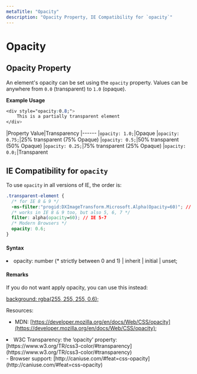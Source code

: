 ```yaml
---
metaTitle: "Opacity"
description: "Opacity Property, IE Compatibility for `opacity`"
---
```


# Opacity



## Opacity Property


An element's opacity can be set using the `opacity` property. Values can be anywhere from `0.0` (transparent) to `1.0` (opaque).

**Example Usage**

```css
<div style="opacity:0.8;">
    This is a partially transparent element
</div>

```

|Property Value|Transparency
|------
|`opacity: 1.0;`|Opaque
|`opacity: 0.75;`|25% transparent (75% Opaque)
|`opacity: 0.5;`|50% transparent (50% Opaque)
|`opacity: 0.25;`|75% transparent (25% Opaque)
|`opacity: 0.0;`|Transparent



## IE Compatibility for `opacity`


To use `opacity` in all versions of IE, the order is:

```css
.transparent-element {
  /* for IE 8 & 9 */
  -ms-filter:"progid:DXImageTransform.Microsoft.Alpha(Opacity=60)"; // IE8
  /* works in IE 8 & 9 too, but also 5, 6, 7 */
  filter: alpha(opacity=60); // IE 5-7
  /* Modern Browsers */
  opacity: 0.6;
}

```



#### Syntax


<li>opacity: number (* strictly between 0 and 1) | inherit | initial |
unset;</li>



#### Remarks


If you do not want apply opacity, you can use this instead:

[background: rgba(255, 255, 255, 0.6);](http://stackoverflow.com/documentation/css/296/backgrounds/7137/background-color-with-opacity#t=20160806095243061908)

Resources:

- MDN: [https://developer.mozilla.org/en/docs/Web/CSS/opacity](https://developer.mozilla.org/en/docs/Web/CSS/opacity);
<li>W3C Transparency: the ‘opacity’ property:
[https://www.w3.org/TR/css3-color/#transparency](https://www.w3.org/TR/css3-color/#transparency)</li>
- Browser support: [http://caniuse.com/#feat=css-opacity](http://caniuse.com/#feat=css-opacity)

